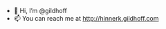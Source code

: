 - 👋 Hi, I’m @gildhoff
- 📫 You can reach me at http://hinnerk.gildhoff.com

<!---
gildhoff/gildhoff is a ✨ special ✨ repository because its `README.md` (this file) appears on your GitHub profile.
You can click the Preview link to take a look at your changes.
--->
